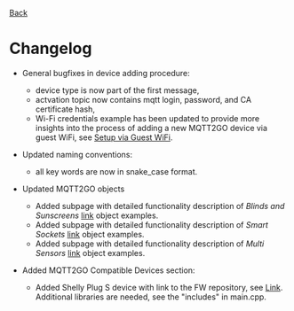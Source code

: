 [Back](./index.md)

# Changelog

* General bugfixes in device adding procedure:
	* device type is now part of the first message,
	* actvation topic now contains mqtt login, password, and CA certificate hash,
	* Wi-Fi credentials example has been updated to provide more insights into the process of adding a new MQTT2GO device via guest WiFi, see [Setup via Guest WiFi](./add-wifi.md).

* Updated naming conventions:
	* all key words are now in snake_case format.

* Updated MQTT2GO objects
	* Added subpage with detailed functionality description of _Blinds and Sunscreens_ [link](./examples/blinds.md) object examples.
	* Added subpage with detailed functionality description of _Smart Sockets_ [link](./examples/sockets.md) object examples. 
	* Added subpage with detailed functionality description of _Multi Sensors_ [link](./examples/multi_sensors.md) object examples. 


* Added MQTT2GO Compatible Devices section:
	* Added Shelly Plug S device with link to the FW repository, see [Link](https://github.com/mqtt2go/devices). Additional libraries are needed, see the "includes" in main.cpp.
